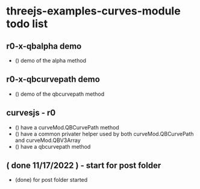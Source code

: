 # threejs-examples-curves-module todo list


## r0-x-qbalpha demo
* () demo of the alpha method

## r0-x-qbcurvepath demo
* () demo of the qbcurvepath method

## curvesjs - r0 
* () have a curveMod.QBCurvePath method
* () have a common privater helper used by both curveMod.QBCurvePath and curveMod.QBV3Array
* () have a qbcurvepath method

## ( done 11/17/2022 ) - start for post folder
* (done) for post folder started
